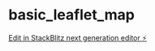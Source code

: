 # basic_leaflet_map

[Edit in StackBlitz next generation editor ⚡️](https://stackblitz.com/~/github.com/charleshergott/basic_leaflet_map)